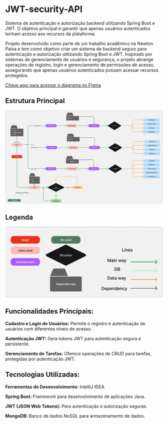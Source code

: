 # JWT-security-API
Sistema de autenticação e autorização backend utilizando Spring Boot e JWT. O objetivo principal é garantir que apenas usuários autenticados tenham acesso aos recursos da plataforma.

Projeto desenvolvido como parte de um trabalho acadêmico na Newton Paiva e tem como objetivo criar um sistema de backend seguro para autenticação e autorização utilizando Spring Boot e JWT.
Inspirado por sistemas de gerenciamento de usuários e segurança, o projeto abrange operações de registro, login e gerenciamento de permissões de acesso, assegurando que apenas usuários autenticados possam acessar recursos protegidos.

[Clique aqui para acessar o diagrama no Figma](https://www.figma.com/board/Hplyw41y3U0PLV08yajh63/jwt-security-diagram?node-id=0-1&t=ZItAaieMozdSMPh0-0)

## Estrutura Principal

<img src="/image/main-structure.png">


## Legenda

<img src="/image/legend.png">

## Funcionalidades Principais:

**Cadastro e Login de Usuários:** Permite o registro e autenticação de usuários com diferentes níveis de acesso.

**Autenticação JWT:** Gera tokens JWT para autenticação segura e persistente.

**Gerenciamento de Tarefas:** Oferece operações de CRUD para tarefas, protegidas por autenticação JWT.

## Tecnologias Utilizadas:

**Ferramentas de Desenvolvimento:** IntelliJ IDEA

**Spring Boot:** Framework para desenvolvimento de aplicações Java.

**JWT (JSON Web Tokens):** Para autenticação e autorização seguras.

**MongoDB:** Banco de dados NoSQL para armazenamento de dados.

